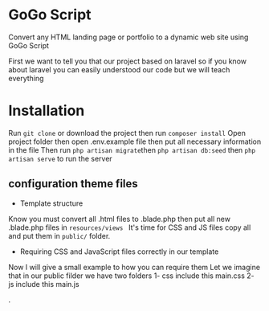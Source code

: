 # GoGo Script 
Convert any HTML landing page or portfolio to a dynamic web site using GoGo Script

First we want to tell you that our project based on laravel so if you know about laravel you can easily understood our code but we will teach everything

# Installation

Run `git clone` or download the project then run `composer install` 
Open project folder then open .env.example file then put all necessary information in the file 
Then run `php artisan migrate`then `php artisan db:seed` then `php artisan serve` to run the server 

## configuration theme files 
* Template structure

Know you must convert all .html files to .blade.php then put all new .blade.php files in `resources/views `
It's time for CSS and JS files copy all and put them in `public/` folder.

* Requiring CSS and JavaScript files correctly in our template

Now I will give a small example to how you can require them 
Let we imagine that in our public filder we have two folders 
1- css include this main.css
2- js  include this main.js


 .
 
